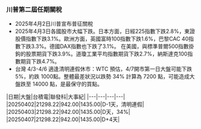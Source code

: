 ### 川普第二屆任期關稅

* 2025年4月2日川普宣布普征關稅
* 2025年4月3日各國股市大幅下跌。日本方面，日經225指數下跌2.8%，東證股價指數下跌3.1%。歐洲方面，英國富時100指數下跌1.6%，巴黎CAC 40指數下跌3.3%。德國DAX指數也下跌了3.1%。
在美國，與標準普爾500指數掛鉤的股票期貨下跌3.9%。道瓊工業平均指數期貨下跌2.7%，納斯達克100指數期貨下跌4.7%。
* 台灣 4/3-4/6 適逢清明連假休市：WTC 預估，4/7開市第一日大盤可能下跌 5%，約跌 1000點。整體最差狀況以跌勢 34% 計算為 7200 點，可能造成大盤跌至 14000 點，是最保守的買點。



|日期|大盤|台積電|聯發科|大事紀|
|---|---|---|---|
|20250402|21298.22|942.00|1435.00|D-1天，清明連假|
|20250403|21298.22|942.00|1435.00|D天，34%|
|20250407|21298.22|942.00|1435.00|D+4天|

